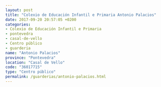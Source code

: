 ```yaml
---
layout: post
title: "Colexio de Educación Infantil e Primaria Antonio Palacios"
date: 2017-09-20 20:57:05 +0200
categories:
- Colexio de Educación Infantil e Primaria
- pontevedra
- casal-de-vello
- Centro público
- guarderia
name: "Antonio Palacios"
province: "Pontevedra"
location: "Casal de Vello"
code: "36017715"
type: "Centro público"
permalink: /guarderias/antonio-palacios.html
---
```

